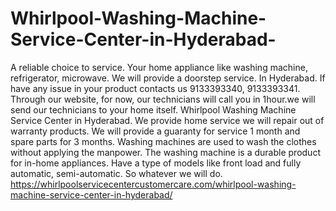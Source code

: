 # Whirlpool-Washing-Machine-Service-Center-in-Hyderabad-
A reliable choice to service. Your home appliance like washing machine, refrigerator, microwave.  We will provide a doorstep service. In Hyderabad. If have any issue in your product contacts us 9133393340, 9133393341. Through our website, for now, our technicians will call you in 1hour.we will send our technicians to your home itself. Whirlpool Washing Machine Service Center in Hyderabad. We provide home service we will repair out of warranty products.  We will provide a guaranty for service 1 month and spare parts for 3 months. Washing machines are used to wash the clothes without applying the manpower. The washing machine is a durable product for in-home appliances. Have a type of models like front load and fully automatic, semi-automatic. So whatever we will do. https://whirlpoolservicecentercustomercare.com/whirlpool-washing-machine-service-center-in-hyderabad/
